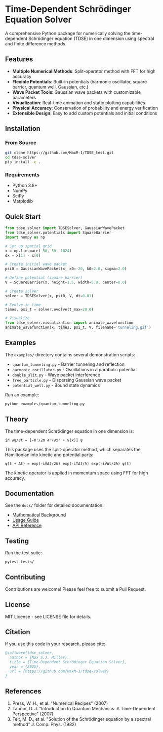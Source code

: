 # Time-Dependent Schrödinger Equation Solver

A comprehensive Python package for numerically solving the time-dependent Schrödinger equation (TDSE) in one dimension using spectral and finite difference methods.

## Features

- **Multiple Numerical Methods**: Split-operator method with FFT for high accuracy
- **Flexible Potentials**: Built-in potentials (harmonic oscillator, square barrier, quantum well, Gaussian, etc.)
- **Wave Packet Tools**: Gaussian wave packets with customizable parameters
- **Visualization**: Real-time animation and static plotting capabilities
- **Physical Accuracy**: Conservation of probability and energy verification
- **Extensible Design**: Easy to add custom potentials and initial conditions

## Installation

### From Source

```bash
git clone https://github.com/MaxM-1/TDSE_test.git
cd tdse-solver
pip install -e .
```

### Requirements

- Python 3.8+
- NumPy
- SciPy
- Matplotlib

## Quick Start

```python
from tdse_solver import TDSESolver, GaussianWavePacket
from tdse_solver.potentials import SquareBarrier
import numpy as np

# Set up spatial grid
x = np.linspace(-50, 50, 1024)
dx = x[1] - x[0]

# Create initial wave packet
psi0 = GaussianWavePacket(x, x0=-20, k0=2.0, sigma=2.0)

# Define potential (square barrier)
V = SquareBarrier(x, height=1.5, width=5.0, center=0.0)

# Create solver
solver = TDSESolver(x, psi0, V, dt=0.01)

# Evolve in time
times, psi_t = solver.evolve(t_max=20.0)

# Visualize
from tdse_solver.visualization import animate_wavefunction
animate_wavefunction(x, times, psi_t, V, filename='tunneling.gif')
```

## Examples

The `examples/` directory contains several demonstration scripts:

- `quantum_tunneling.py` - Barrier tunneling and reflection
- `harmonic_oscillator.py` - Oscillations in a parabolic potential
- `double_slit.py` - Wave packet interference
- `free_particle.py` - Dispersing Gaussian wave packet
- `potential_well.py` - Bound state dynamics

Run an example:
```bash
python examples/quantum_tunneling.py
```

## Theory

The time-dependent Schrödinger equation in one dimension is:

```
iℏ ∂ψ/∂t = [-ℏ²/2m ∂²/∂x² + V(x)] ψ
```

This package uses the split-operator method, which separates the Hamiltonian into kinetic and potential parts:

```
ψ(t + Δt) ≈ exp(-iV̂Δt/2ℏ) exp(-iT̂Δt/ℏ) exp(-iV̂Δt/2ℏ) ψ(t)
```

The kinetic operator is applied in momentum space using FFT for high accuracy.

## Documentation

See the `docs/` folder for detailed documentation:
- [Mathematical Background](docs/theory.md)
- [Usage Guide](docs/usage.md)
- [API Reference](docs/api.md)

## Testing

Run the test suite:
```bash
pytest tests/
```

## Contributing

Contributions are welcome! Please feel free to submit a Pull Request.

## License

MIT License - see LICENSE file for details.

## Citation

If you use this code in your research, please cite:

```bibtex
@software{tdse_solver,
  author = {Max S.J. Miller},
  title = {Time-Dependent Schrödinger Equation Solver},
  year = {2025},
  url = {https://github.com/MaxM-1/tdse-solver}
}
```

## References

1. Press, W. H., et al. "Numerical Recipes" (2007)
2. Tannor, D. J. "Introduction to Quantum Mechanics: A Time-Dependent Perspective" (2007)
3. Feit, M. D., et al. "Solution of the Schrödinger equation by a spectral method" J. Comp. Phys. (1982)
